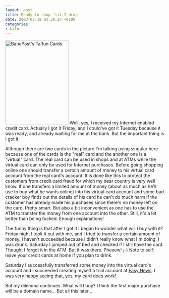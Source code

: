 ```yaml
---
layout: post
title: Ready to shop 'til I drop
date: 2003-02-19 03:38:24 +0100
categories:
- Life
---
```

<img src="http://www.rusiczki.net/blog/blogpics/credit_cards.jpg" width="200" height="266" border="0" alt="BancPost's Taifun Cards" class="postimage" /> Well, yes, I received my Internet enabled credit card. Actually I got it Friday, and I could've got it Tuesday because it was ready, and already waiting for me at the bank. But the important thing is I got it.

Although there are two cards in the picture I'm talking using singular here because one of the cards is the "real" card and the another one is a "virtual" card. The real card can be used in shops and at ATMs while the virtual card can only be used for Internet purchases. Before going shopping online one should transfer a certain amount of money to his virtual card account from the real card's account. It is done like this to protect the customers from credit card fraud for which my dear country is very well know. If one transfers a limited amount of money (about as much as he'll use to buy what he wants online) into his virtual card account and some bad cracker boy finds out the details of his card he can't do much harm if the customer has already made his purchases since there's no money left on the card. Pretty smart. But also a bit inconvenient as one has to use the ATM to transfer the money from one account into the other. Still, it's a lot better than being fucked. Enough explanations!

The funny thing is that after I got it I began to wonder what will I buy with it? Friday night I took it out with me, and I tried to transfer a certain amount of money. I haven't succeeded because I didn't really know what I'm doing. I was drunk. Saturday I jumped out of bed and checked if I still have the card. Thought I forgot it in the ATM. But it was there. Pheeew! ;-) Note to self: leave your credit cards at home if you plan to drink.

Saturday I successfully transferred some money into the virtual card's account and I succeeded creating myself a trial account at <a href="http://www.easynews.com" title="The best news server in the world!!!">Easy News</a>. I was very happy seeing that, yes, my card does work!

But my dilemma continues. What will I buy? I think the first major purchase will be a domain name... But all this later...

